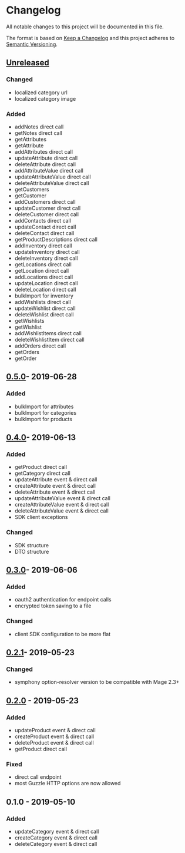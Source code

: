# Changelog

All notable changes to this project will be documented in this file.

The format is based on [Keep a Changelog](http://keepachangelog.com/) and this project adheres to [Semantic Versioning](http://semver.org/).

## [Unreleased]
### Changed
- localized category url
- localized category image

### Added
- addNotes direct call
- getNotes direct call
- getAttributes
- getAttribute
- addAttributes direct call
- updateAttribute direct call
- deleteAttribute direct call
- addAttributeValue direct call
- updateAttributeValue direct call
- deleteAttributeValue direct call
- getCustomers
- getCustomer
- addCustomers direct call
- updateCustomer direct call
- deleteCustomer direct call
- addContacts direct call
- updateContact direct call
- deleteContact direct call
- getProductDescriptions direct call
- addInventory direct call
- updateInventory direct call
- deleteInventory direct call
- getLocations direct call
- getLocation direct call
- addLocations direct call
- updateLocation direct call
- deleteLocation direct call
- bulkImport for inventory
- addWishlists direct call
- updateWishlist direct call
- deleteWishlist direct call
- getWishlists
- getWishlist
- addWishlistItems direct call
- deleteWishlistItem direct call
- addOrders direct call
- getOrders
- getOrder


## [0.5.0]- 2019-06-28
### Added
- bulkImport for attributes
- bulkImport for categories
- bulkImport for products

## [0.4.0]- 2019-06-13
### Added
- getProduct direct call
- getCategory direct call
- updateAttribute event & direct call
- createAttribute event & direct call
- deleteAttribute event & direct call
- updateAttributeValue event & direct call
- createAttributeValue event & direct call
- deleteAttributeValue event & direct call
- SDK client exceptions

### Changed
- SDK structure
- DTO structure

## [0.3.0]- 2019-06-06
### Added
- oauth2 authentication for endpoint calls
- encrypted token saving to a file

### Changed
- client SDK configuration to be more flat

## [0.2.1]- 2019-05-23
### Changed
- symphony option-resolver version to be compatible with Mage 2.3+

## [0.2.0] - 2019-05-23
### Added
- updateProduct event & direct call
- createProduct event & direct call
- deleteProduct event & direct call
- getProduct direct call

### Fixed
- direct call endpoint
- most Guzzle HTTP options are now allowed

## 0.1.0 - 2019-05-10
### Added
- updateCategory event & direct call
- createCategory event & direct call
- deleteCategory event & direct call

[Unreleased]: https://github.com/shopgate/cart-integration-sdk-php/compare/0.5.0...HEAD
[0.5.0]: https://github.com/shopgate/cart-integration-sdk-php/compare/0.4.0...0.5.0
[0.4.0]: https://github.com/shopgate/cart-integration-sdk-php/compare/0.3.0...0.4.0
[0.3.0]: https://github.com/shopgate/cart-integration-sdk-php/compare/0.2.1...0.3.0
[0.2.1]: https://github.com/shopgate/cart-integration-sdk-php/compare/0.2.0...0.2.1
[0.2.0]: https://github.com/shopgate/cart-integration-sdk-php/compare/0.1.0...0.2.0

